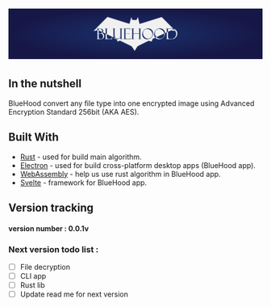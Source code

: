 # ![alt text](https://raw.githubusercontent.com/EladJosef/BlueHood/b7f140c4e9c630e322e799b5ce8cbb38ede1f3fc/graphic%20package/xl-banner.svg)

## In the nutshell
BlueHood convert any file type into one encrypted image using Advanced Encryption Standard 256bit (AKA AES).
## Built With
- [Rust](https://www.rust-lang.org/) - used for build main algorithm.
- [Electron](https://www.electronjs.org/) - used for build cross-platform desktop apps (BlueHood app).
- [WebAssembly](https://webassembly.org/) - help us use rust algorithm in BlueHood app.
- [Svelte](https://svelte.dev/) - framework for BlueHood app.
## Version tracking
#### version number : 0.0.1v
### Next version todo list :
 - [ ] File decryption
 - [ ] CLI app
 - [ ] Rust lib
 - [ ] Update read me for next version
